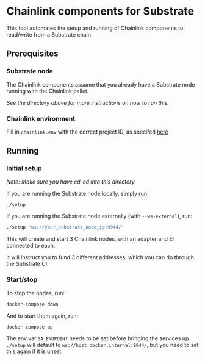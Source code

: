 # Chainlink components for Substrate

This tool automates the setup and running of Chainlink components to read/write from a Substrate chain.

## Prerequisites

### Substrate node
The Chainlink components assume that you already have a Substrate node running with the Chainlink pallet.

_See the directory above for more instructions on how to run this._

### Chainlink environment

Fill in `chainlink.env` with the correct project ID, as specifed [here](https://github.com/smartcontractkit/chainlink-polkadot/issues/36#issuecomment-694701872)

## Running

### Initial setup

_Note: Make sure you have cd-ed into this directory_

If you are running the Substrate node locally, simply run:

```bash
./setup
```

If you are running the Substrate node externally (with `--ws-external`), run:

```bash
./setup "ws://your_substrate_node_ip:9944/"
```

This will create and start 3 Chainlink nodes, with an adapter and EI connected to each.

It will instruct you to fund 3 different addresses, which you can do through the Substrate UI.

### Start/stop

To stop the nodes, run:

```bash
docker-compose down
```

And to start them again, run:

```bash
docker-compose up
```

The env var `SA_ENDPOINT` needs to be set before bringing the services up.
`./setup` will default to `ws://host.docker.internal:9944/`, but you need to set this again if it is unset.
